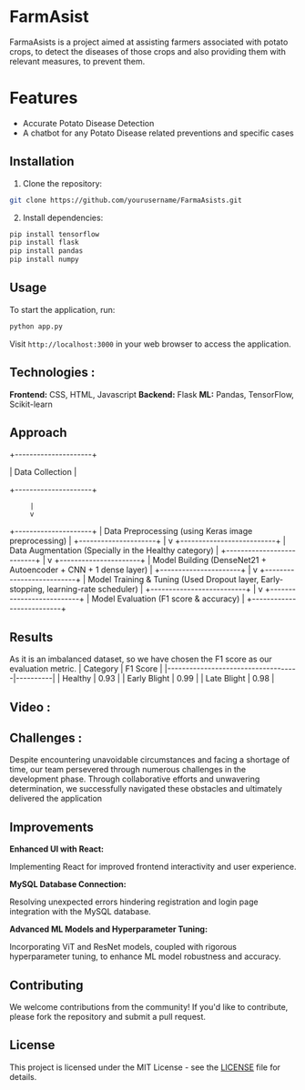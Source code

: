 # FarmAsist #

FarmaAsists is a project aimed at assisting farmers associated with potato crops, to detect  the diseases of those crops and also providing them with relevant measures, to prevent them. 

# Features #

- Accurate Potato Disease Detection
- A chatbot for any Potato Disease related preventions and specific cases

## Installation

1. Clone the repository:

```bash
git clone https://github.com/yourusername/FarmaAsists.git
```

2. Install dependencies:

```bash
pip install tensorflow
pip install flask
pip install pandas
pip install numpy
```

## Usage

To start the application, run:

```bash
python app.py
```

Visit `http://localhost:3000` in your web browser to access the application.

## Technologies :
**Frontend:** CSS, HTML, Javascript
**Backend:** Flask
**ML:** Pandas, TensorFlow, Scikit-learn

## Approach

+---------------------+

| Data Collection     |

+---------------------+

         |
         v
+---------------------+
| Data Preprocessing  (using Keras image preprocessing) |
+---------------------+
         |
         v
+--------------------------+
| Data Augmentation (Specially in the Healthy category) |
+--------------------------+
         |
         v
+----------------------+
| Model Building (DenseNet21 + Autoencoder + CNN + 1 dense layer) |
+----------------------+
         |
         v
+--------------------------+
| Model Training & Tuning (Used Dropout layer, Early-stopping, learning-rate scheduler) |
+--------------------------+
         |
         v
+--------------------------+
| Model Evaluation (F1 score & accuracy) |
+--------------------------+


## Results 
As it is an imbalanced dataset, so we have chosen the F1 score as our evaluation metric.
| Category                           | F1 Score |
|------------------------------------|----------|
| Healthy            | 0.93    |
| Early Blight          | 0.99     |
| Late Blight | 0.98     |

## Video :


## Challenges :

Despite encountering unavoidable circumstances and facing a shortage of time, our team persevered through numerous challenges in the development phase. Through collaborative efforts and unwavering determination, we successfully navigated these obstacles and ultimately delivered the application

## Improvements

**Enhanced UI with React:**

Implementing React for improved frontend interactivity and user experience.

**MySQL Database Connection:**

Resolving unexpected errors hindering registration and login page integration with the MySQL database.

**Advanced ML Models and Hyperparameter Tuning:**

Incorporating ViT and ResNet models, coupled with rigorous hyperparameter tuning, to enhance ML model robustness and accuracy.  

## Contributing

We welcome contributions from the community! If you'd like to contribute, please fork the repository and submit a pull request.

## License

This project is licensed under the MIT License - see the [LICENSE](LICENSE) file for details.
```

